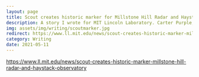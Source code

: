 ```yaml
---
layout: page
title: Scout creates historic marker for Millstone Hill Radar and Haystack Observatory
description: A story I wrote for MIT Lincoln Laboratory. Carter Purple, a local Scout, created and installed a marker to commemorate the history of the MIT Haystack Observatory and Millstone Hill Radar site.
img: assets/img/writing/scoutmarker.jpg
redirect: https://www.ll.mit.edu/news/scout-creates-historic-marker-millstone-hill-radar-and-haystack-observatory
category: Writing
date: 2021-05-11
---
```


https://www.ll.mit.edu/news/scout-creates-historic-marker-millstone-hill-radar-and-haystack-observatory

